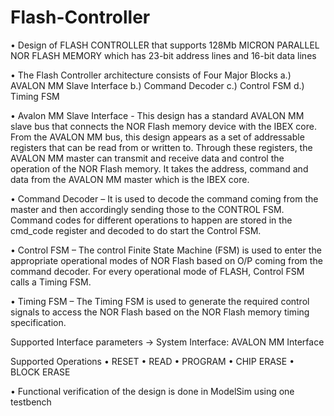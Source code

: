 # Flash-Controller

•	Design of FLASH CONTROLLER that supports 128Mb MICRON PARALLEL NOR FLASH MEMORY which has 23-bit address lines and 16-bit data lines

•	 The Flash Controller architecture consists of Four Major Blocks 
             a.) AVALON MM Slave Interface 
             b.) Command Decoder 
             c.) Control FSM
             d.) Timing FSM

•	Avalon MM Slave Interface - This design has a standard AVALON MM slave bus that connects the NOR Flash memory device with the IBEX core. From the AVALON MM bus, this design appears as a set of addressable registers that can be read from or written to. Through these registers, the AVALON MM master can transmit and receive data and control the operation of the NOR Flash memory. It takes the address, command and data from the AVALON MM master which is the IBEX core.

•	Command Decoder – It is used to decode the command coming from the master and then accordingly sending those to the CONTROL FSM. Command codes for different operations to happen are stored in the cmd_code register and decoded to do start the Control FSM.

•	Control FSM – The control Finite State Machine (FSM) is used to enter the appropriate operational modes of NOR Flash based on O/P coming from the command decoder. For every operational mode of FLASH, Control FSM calls a Timing FSM.

•	Timing FSM – The Timing FSM is used to generate the required control signals to access the NOR Flash based on the NOR Flash memory timing specification.

Supported Interface parameters
 -> System Interface: AVALON MM Interface
  
Supported Operations
 •	RESET
 •	READ
 •	PROGRAM
 •	CHIP ERASE
 •	BLOCK ERASE

•	Functional verification of the design is done in ModelSim using one testbench
